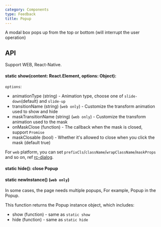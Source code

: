 ```yaml
---
category: Components
type: Feedback
title: Popup
---
```


A modal box pops up from the top or bottom (will interrupt the user operation)

## API

Support WEB, React-Native.

#### static show(content: React.Element, options: Object):

`options`:

- animationType (string) - Animation type, choose one of `slide-down`(default) and `slide-up`
- transitionName (string) (`web only`) - Customize the transform animation used to show and hide
- maskTransitionName (string) (`web only`) - Customize the transform animation used to the mask
- onMaskClose (function) - The callback when the mask is closed, support `Promise`
- maskClosable (bool) - Whether it's allowed to close when you click the mask (default true)

For `web` platform, you can set `prefixCls`/`className`/`wrapClassName`/`maskProps` and so on, ref [rc-dialog](https://github.com/react-component/dialog#rc-dialogweb).

#### static hide(): close Popup

#### static newInstance() (`web only`)
In some cases, the page needs multiple popups, For example, Popup in the Popup.

This function returns the Popup instance object, which includes:

- show (function) - same as `static show`
- hide (function) - same as `static hide`
